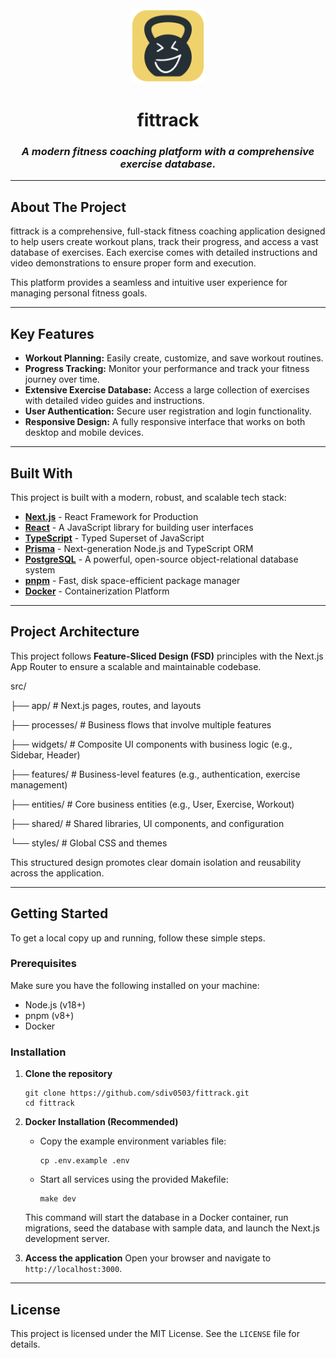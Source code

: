 <div align="center">
  <img src="public/logo.png" alt="fittrack Logo" width="120" height="120">
  <h1>fittrack</h1>
  <h3><em>A modern fitness coaching platform with a comprehensive exercise database.</em></h3>
</div>

---

## About The Project

fittrack is a comprehensive, full-stack fitness coaching application designed to help users create workout plans, track their progress, and access a vast database of exercises. Each exercise comes with detailed instructions and video demonstrations to ensure proper form and execution.

This platform provides a seamless and intuitive user experience for managing personal fitness goals.

---

## Key Features

-   **Workout Planning:** Easily create, customize, and save workout routines.
-   **Progress Tracking:** Monitor your performance and track your fitness journey over time.
-   **Extensive Exercise Database:** Access a large collection of exercises with detailed video guides and instructions.
-   **User Authentication:** Secure user registration and login functionality.
-   **Responsive Design:** A fully responsive interface that works on both desktop and mobile devices.

---

## Built With

This project is built with a modern, robust, and scalable tech stack:

-   **[Next.js](https://nextjs.org/)** - React Framework for Production
-   **[React](https://reactjs.org/)** - A JavaScript library for building user interfaces
-   **[TypeScript](https://www.typescriptlang.org/)** - Typed Superset of JavaScript
-   **[Prisma](https://www.prisma.io/)** - Next-generation Node.js and TypeScript ORM
-   **[PostgreSQL](https://www.postgresql.org/)** - A powerful, open-source object-relational database system
-   **[pnpm](https://pnpm.io/)** - Fast, disk space-efficient package manager
-   **[Docker](https://www.docker.com/)** - Containerization Platform

---

## Project Architecture

This project follows **Feature-Sliced Design (FSD)** principles with the Next.js App Router to ensure a scalable and maintainable codebase.

src/

├── app/ # Next.js pages, routes, and layouts

├── processes/ # Business flows that involve multiple features

├── widgets/ # Composite UI components with business logic (e.g., Sidebar, Header)

├── features/ # Business-level features (e.g., authentication, exercise management)

├── entities/ # Core business entities (e.g., User, Exercise, Workout)

├── shared/ # Shared libraries, UI components, and configuration

└── styles/ # Global CSS and themes



This structured design promotes clear domain isolation and reusability across the application.

---

## Getting Started

To get a local copy up and running, follow these simple steps.

### Prerequisites

Make sure you have the following installed on your machine:
-   Node.js (v18+)
-   pnpm (v8+)
-   Docker

### Installation

1.  **Clone the repository**
    ```
    git clone https://github.com/sdiv0503/fittrack.git
    cd fittrack
    ```

2.  **Docker Installation (Recommended)**
    -   Copy the example environment variables file:
        ```
        cp .env.example .env
        ```
    -   Start all services using the provided Makefile:
        ```
        make dev
        ```
    This command will start the database in a Docker container, run migrations, seed the database with sample data, and launch the Next.js development server.

3.  **Access the application**
    Open your browser and navigate to `http://localhost:3000`.

---

## License

This project is licensed under the MIT License. See the `LICENSE` file for details.

